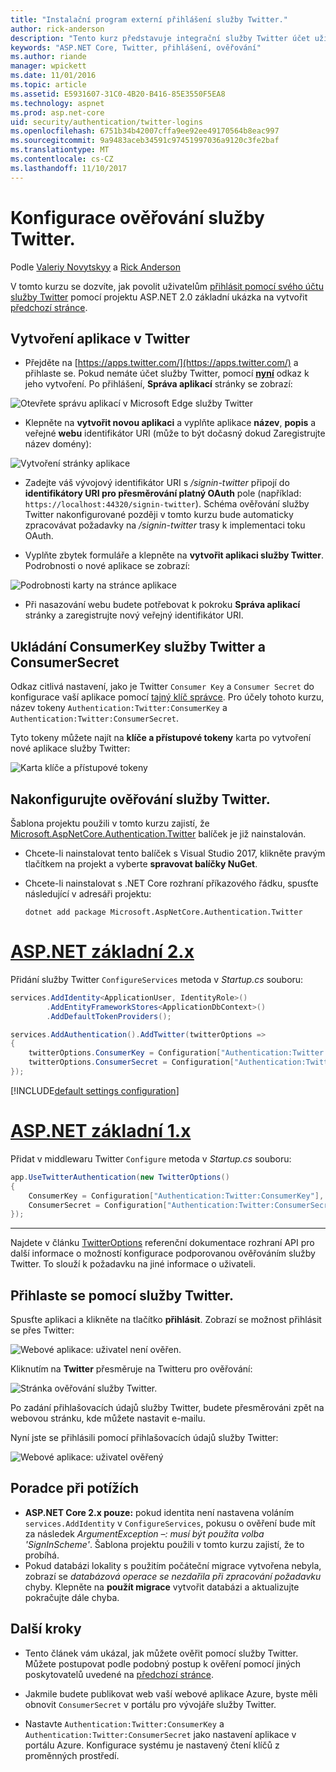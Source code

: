 ```yaml
---
title: "Instalační program externí přihlášení služby Twitter."
author: rick-anderson
description: "Tento kurz představuje integrační služby Twitter účet uživatele ověřování do existující aplikace ASP.NET Core."
keywords: "ASP.NET Core, Twitter, přihlášení, ověřování"
ms.author: riande
manager: wpickett
ms.date: 11/01/2016
ms.topic: article
ms.assetid: E5931607-31C0-4B20-B416-85E3550F5EA8
ms.technology: aspnet
ms.prod: asp.net-core
uid: security/authentication/twitter-logins
ms.openlocfilehash: 6751b34b42007cffa9ee92ee49170564b8eac997
ms.sourcegitcommit: 9a9483aceb34591c97451997036a9120c3fe2baf
ms.translationtype: MT
ms.contentlocale: cs-CZ
ms.lasthandoff: 11/10/2017
---
```

# <a name="configuring-twitter-authentication"></a>Konfigurace ověřování služby Twitter.

Podle [Valeriy Novytskyy](https://github.com/01binary) a [Rick Anderson](https://twitter.com/RickAndMSFT)

V tomto kurzu se dozvíte, jak povolit uživatelům [přihlásit pomocí svého účtu služby Twitter](https://dev.twitter.com/web/sign-in/desktop-browser) pomocí projektu ASP.NET 2.0 základní ukázka na vytvořit [předchozí stránce](index.md).

## <a name="create-the-app-in-twitter"></a>Vytvoření aplikace v Twitter

* Přejděte na [https://apps.twitter.com/](https://apps.twitter.com/) a přihlaste se. Pokud nemáte účet služby Twitter, pomocí  **[nyní](https://twitter.com/signup)**  odkaz k jeho vytvoření. Po přihlášení, **Správa aplikací** stránky se zobrazí:

![Otevřete správu aplikací v Microsoft Edge služby Twitter](index/_static/TwitterAppManage.png)

* Klepněte na **vytvořit novou aplikaci** a vyplňte aplikace **název**, **popis** a veřejné **webu** identifikátor URI (může to být dočasný dokud Zaregistrujte název domény):

![Vytvoření stránky aplikace](index/_static/TwitterCreate.png)

* Zadejte váš vývojový identifikátor URI s */signin-twitter* připojí do **identifikátory URI pro přesměrování platný OAuth** pole (například: `https://localhost:44320/signin-twitter`). Schéma ověřování služby Twitter nakonfigurované později v tomto kurzu bude automaticky zpracovávat požadavky na */signin-twitter* trasy k implementaci toku OAuth.

* Vyplňte zbytek formuláře a klepněte na **vytvořit aplikaci služby Twitter**. Podrobnosti o nové aplikace se zobrazí:

![Podrobnosti karty na stránce aplikace](index/_static/TwitterAppDetails.png)

* Při nasazování webu budete potřebovat k pokroku **Správa aplikací** stránky a zaregistrujte nový veřejný identifikátor URI.

## <a name="storing-twitter-consumerkey-and-consumersecret"></a>Ukládání ConsumerKey služby Twitter a ConsumerSecret

Odkaz citlivá nastavení, jako je Twitter `Consumer Key` a `Consumer Secret` do konfigurace vaší aplikace pomocí [tajný klíč správce](../../app-secrets.md). Pro účely tohoto kurzu, název tokeny `Authentication:Twitter:ConsumerKey` a `Authentication:Twitter:ConsumerSecret`.

Tyto tokeny můžete najít na **klíče a přístupové tokeny** karta po vytvoření nové aplikace služby Twitter:

![Karta klíče a přístupové tokeny](index/_static/TwitterKeys.png)

## <a name="configure-twitter-authentication"></a>Nakonfigurujte ověřování služby Twitter.

Šablona projektu použili v tomto kurzu zajistí, že [Microsoft.AspNetCore.Authentication.Twitter](https://www.nuget.org/packages/Microsoft.AspNetCore.Authentication.Twitter) balíček je již nainstalován.

* Chcete-li nainstalovat tento balíček s Visual Studio 2017, klikněte pravým tlačítkem na projekt a vyberte **spravovat balíčky NuGet**.
* Chcete-li nainstalovat s .NET Core rozhraní příkazového řádku, spusťte následující v adresáři projektu:

   `dotnet add package Microsoft.AspNetCore.Authentication.Twitter`

# <a name="aspnet-core-2xtabaspnetcore2x"></a>[ASP.NET základní 2.x](#tab/aspnetcore2x)

Přidání služby Twitter `ConfigureServices` metoda v *Startup.cs* souboru:

```csharp
services.AddIdentity<ApplicationUser, IdentityRole>()
        .AddEntityFrameworkStores<ApplicationDbContext>()
        .AddDefaultTokenProviders();

services.AddAuthentication().AddTwitter(twitterOptions =>
{
    twitterOptions.ConsumerKey = Configuration["Authentication:Twitter:ConsumerKey"];
    twitterOptions.ConsumerSecret = Configuration["Authentication:Twitter:ConsumerSecret"];
});
```

[!INCLUDE[default settings configuration](includes/default-settings.md)]

# <a name="aspnet-core-1xtabaspnetcore1x"></a>[ASP.NET základní 1.x](#tab/aspnetcore1x)

Přidat v middlewaru Twitter `Configure` metoda v *Startup.cs* souboru:

```csharp
app.UseTwitterAuthentication(new TwitterOptions()
{
    ConsumerKey = Configuration["Authentication:Twitter:ConsumerKey"],
    ConsumerSecret = Configuration["Authentication:Twitter:ConsumerSecret"]
});
```

---

Najdete v článku [TwitterOptions](https://docs.microsoft.com/aspnet/core/api/microsoft.aspnetcore.builder.twitteroptions) referenční dokumentace rozhraní API pro další informace o možností konfigurace podporovanou ověřováním služby Twitter. To slouží k požadavku na jiné informace o uživateli.

## <a name="sign-in-with-twitter"></a>Přihlaste se pomocí služby Twitter.

Spusťte aplikaci a klikněte na tlačítko **přihlásit**. Zobrazí se možnost přihlásit se přes Twitter:

![Webové aplikace: uživatel není ověřen.](index/_static/DoneTwitter.png)

Kliknutím na **Twitter** přesměruje na Twitteru pro ověřování:

![Stránka ověřování služby Twitter.](index/_static/TwitterLogin.png)

Po zadání přihlašovacích údajů služby Twitter, budete přesměrováni zpět na webovou stránku, kde můžete nastavit e-mailu.

Nyní jste se přihlásili pomocí přihlašovacích údajů služby Twitter:

![Webové aplikace: uživatel ověřený](index/_static/Done.png)

## <a name="troubleshooting"></a>Poradce při potížích

* **ASP.NET Core 2.x pouze:** pokud identita není nastavena voláním `services.AddIdentity` v `ConfigureServices`, pokusu o ověření bude mít za následek *ArgumentException –: musí být použita volba 'SignInScheme'*. Šablona projektu použili v tomto kurzu zajistí, že to probíhá.
* Pokud databázi lokality s použitím počáteční migrace vytvořena nebyla, zobrazí se *databázová operace se nezdařila při zpracování požadavku* chyby. Klepněte na **použít migrace** vytvořit databázi a aktualizujte pokračujte dále chyba.

## <a name="next-steps"></a>Další kroky

* Tento článek vám ukázal, jak můžete ověřit pomocí služby Twitter. Můžete postupovat podle podobný postup k ověření pomocí jiných poskytovatelů uvedené na [předchozí stránce](index.md).

* Jakmile budete publikovat web vaší webové aplikace Azure, byste měli obnovit `ConsumerSecret` v portálu pro vývojáře služby Twitter.

* Nastavte `Authentication:Twitter:ConsumerKey` a `Authentication:Twitter:ConsumerSecret` jako nastavení aplikace v portálu Azure. Konfigurace systému je nastavený čtení klíčů z proměnných prostředí.

